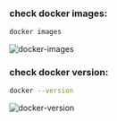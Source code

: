 ### check docker images:
```bash
docker images
```
![docker-images](https://user-images.githubusercontent.com/59412013/195279858-859b709d-f148-4a1b-8ccd-6ee57de4b912.png)



### check docker version:
```bash
docker --version
```
![docker-version](https://user-images.githubusercontent.com/59412013/195280527-d48bb71e-0cfe-42a6-b26c-fc7828ea467d.png)

